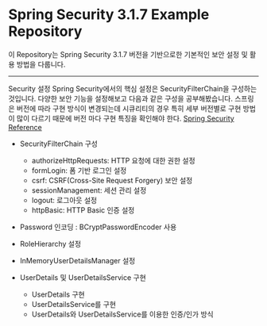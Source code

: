 # Spring Security 3.1.7 Example Repository
이 Repository는 Spring Security 3.1.7 버전을 기반으로한 기본적인 보안 설정 및 활용 방법을 다룹니다.

---
Security 설정
Spring Security에서의 핵심 설정은 SecurityFilterChain을 구성하는 것입니다. 
다양한 보안 기능을 설정해보고 다음과 같은 구성을 공부해봤습니다.
스프링은 버전에 따라 구현 방식이 변경되는데
시큐리티의 경우 특히 세부 버전별로 구현 방법이 많이 다르기 때문에 버전 마다 구현 특징을 확인해야 한다.
[Spring Security Reference](https://docs.spring.io/spring-security/reference/6.1-SNAPSHOT/index.html)


- SecurityFilterChain 구성
  - authorizeHttpRequests: HTTP 요청에 대한 권한 설정
  - formLogin: 폼 기반 로그인 설정
  - csrf: CSRF(Cross-Site Request Forgery) 보안 설정
  - sessionManagement: 세션 관리 설정
  - logout: 로그아웃 설정
  - httpBasic: HTTP Basic 인증 설정
  
- Password 인코딩 : BCryptPasswordEncoder 사용
- RoleHierarchy 설정
- InMemoryUserDetailsManager 설정

- UserDetails 및 UserDetailsService 구현
  - UserDetails 구현
  - UserDetailsService를 구현
  - UserDetails와 UserDetailsService를 이용한 인증/인가 방식
